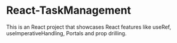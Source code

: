 # React-TaskManagement

This is an React project that showcases React features like useRef, useImperativeHandling, Portals and prop drilling.
